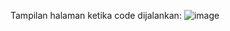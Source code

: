 Tampilan halaman ketika code dijalankan: ![image](https://github.com/user-attachments/assets/84c5f758-85d9-4664-a11a-cf06ce575730)

